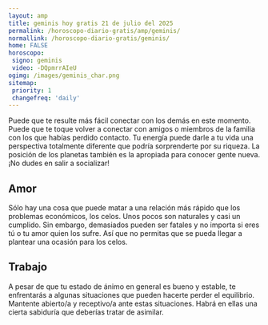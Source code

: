 ```yaml
---
layout: amp
title: geminis hoy gratis 21 de julio del 2025 
permalink: /horoscopo-diario-gratis/amp/geminis/
normallink: /horoscopo-diario-gratis/geminis/
home: FALSE
horoscopo:
 signo: geminis
 video: -DQpmrrAIeU
ogimg: /images/geminis_char.png
sitemap:
 priority: 1
 changefreq: 'daily'
---
```



Puede que te resulte más fácil conectar con los demás en este momento. Puede que te toque volver a conectar con amigos o miembros de la familia con los que habías perdido contacto. Tu energía puede darle a tu vida una perspectiva totalmente diferente que podría sorprenderte por su riqueza. La posición de los planetas también es la apropiada para conocer gente nueva. ¡No dudes en salir a socializar!

## Amor

Sólo hay una cosa que puede matar a una relación más rápido que los problemas económicos, los celos. Unos pocos son naturales y casi un cumplido. Sin embargo, demasiados pueden ser fatales y no importa si eres tú o tu amor quien los sufre. Así que no permitas que se pueda llegar a plantear una ocasión para los celos.

## Trabajo

A pesar de que tu estado de ánimo en general es bueno y estable, te enfrentarás a algunas situaciones que pueden hacerte perder el equilibrio. Mantente abierto/a y receptivo/a ante estas situaciones. Habrá en ellas una cierta sabiduría que deberías tratar de asimilar.